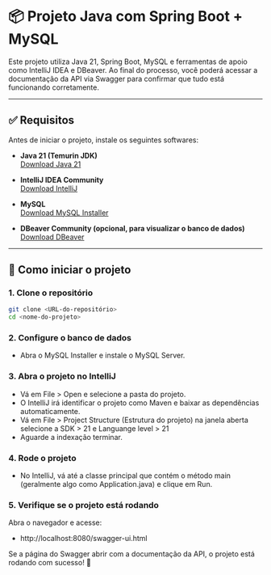 # 📦 Projeto Java com Spring Boot + MySQL

Este projeto utiliza Java 21, Spring Boot, MySQL e ferramentas de apoio como IntelliJ IDEA e DBeaver. Ao final do processo, você poderá acessar a documentação da API via Swagger para confirmar que tudo está funcionando corretamente.

---

## ✅ Requisitos

Antes de iniciar o projeto, instale os seguintes softwares:

- **Java 21 (Temurin JDK)**  
  [Download Java 21](https://adoptium.net/temurin/releases/?arch=x64&package=jdk&os=windows)

- **IntelliJ IDEA Community**  
  [Download IntelliJ](https://www.jetbrains.com/idea/download/download-thanks.html?platform=windows&code=IIC)

- **MySQL**  
  [Download MySQL Installer](https://dev.mysql.com/downloads/installer/)

- **DBeaver Community (opcional, para visualizar o banco de dados)**  
  [Download DBeaver](https://dbeaver.io/download/)

---

## 🚀 Como iniciar o projeto

### 1. Clone o repositório

```bash
git clone <URL-do-repositório>
cd <nome-do-projeto>
```

### 2. Configure o banco de dados

- Abra o MySQL Installer e instale o MySQL Server.

### 3. Abra o projeto no IntelliJ

- Vá em File > Open e selecione a pasta do projeto.
- O IntelliJ irá identificar o projeto como Maven e baixar as dependências automaticamente.
- Vá em File > Project Structure (Estrutura do projeto) na janela aberta selecione a SDK > 21 e Languange level > 21
- Aguarde a indexação terminar.

### 4. Rode o projeto

- No IntelliJ, vá até a classe principal que contém o método main (geralmente algo como Application.java) e clique em Run. 

### 5. Verifique se o projeto está rodando

Abra o navegador e acesse:

- http://localhost:8080/swagger-ui.html

Se a página do Swagger abrir com a documentação da API, o projeto está rodando com sucesso! 🎉